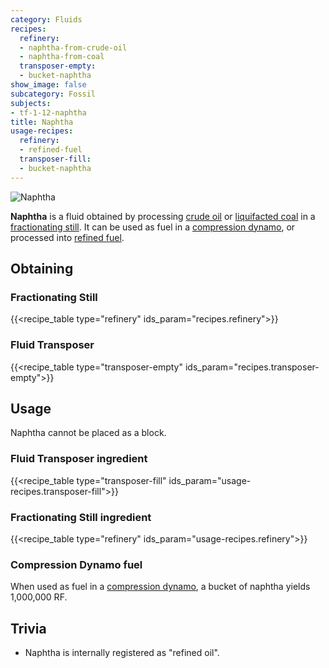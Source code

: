 ```yaml
---
category: Fluids
recipes:
  refinery:
  - naphtha-from-crude-oil
  - naphtha-from-coal
  transposer-empty:
  - bucket-naphtha
show_image: false
subcategory: Fossil
subjects:
- tf-1-12-naphtha
title: Naphtha
usage-recipes:
  refinery:
  - refined-fuel
  transposer-fill:
  - bucket-naphtha
---
```


![Naphtha](/images/docs/1.12/thermal-foundation/naphtha.gif)


**Naphtha** is a fluid obtained by processing [crude oil](../crude-oil/) or
[liquifacted coal](../liquifacted-coal/) in a [fractionating
still](../../thermal-expansion/fractionating-still/). It can be used as fuel in a [compression
dynamo](../../thermal-expansion/compression-dynamo/), or processed into [refined
fuel](../refined-fuel/).


Obtaining
---------

### Fractionating Still
{{<recipe_table type="refinery" ids_param="recipes.refinery">}}

### Fluid Transposer
{{<recipe_table type="transposer-empty" ids_param="recipes.transposer-empty">}}


Usage
-----

Naphtha cannot be placed as a block.

### Fluid Transposer ingredient
{{<recipe_table type="transposer-fill" ids_param="usage-recipes.transposer-fill">}}

### Fractionating Still ingredient
{{<recipe_table type="refinery" ids_param="usage-recipes.refinery">}}

### Compression Dynamo fuel
When used as fuel in a [compression
dynamo](../../thermal-expansion/compression-dynamo/), a bucket of naphtha yields
1,000,000 RF.


Trivia
------

* Naphtha is internally registered as "refined oil".

